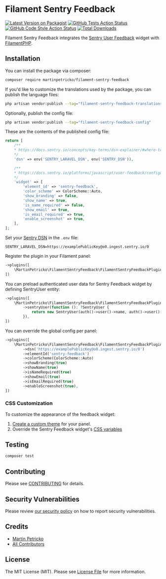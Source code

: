 # Filament Sentry Feedback

[![Latest Version on Packagist](https://img.shields.io/packagist/v/martinpetricko/filament-sentry-feedback.svg?style=flat-square)](https://packagist.org/packages/martinpetricko/filament-sentry-feedback)
[![GitHub Tests Action Status](https://img.shields.io/github/actions/workflow/status/martinpetricko/filament-sentry-feedback/run-tests.yml?branch=main&label=tests&style=flat-square)](https://github.com/martinpetricko/filament-sentry-feedback/actions?query=workflow%3Arun-tests+branch%3Amain)
[![GitHub Code Style Action Status](https://img.shields.io/github/actions/workflow/status/martinpetricko/filament-sentry-feedback/fix-php-code-styling.yml?branch=main&label=code%20style&style=flat-square)](https://github.com/martinpetricko/filament-sentry-feedback/actions?query=workflow%3A"Fix+PHP+code+styling"+branch%3Amain)
[![Total Downloads](https://img.shields.io/packagist/dt/martinpetricko/filament-sentry-feedback.svg?style=flat-square)](https://packagist.org/packages/martinpetricko/filament-sentry-feedback)

Filament Sentry Feedback integrates the [Sentry User Feedback](https://sentry.io/for/user-feedback/) widget with [FilamentPHP](https://filamentphp.com/).

## Installation

You can install the package via composer:

```bash
composer require martinpetricko/filament-sentry-feedback
```

If you'd like to customize the translations used by the package, you can publish the language files:

```bash
php artisan vendor:publish --tag="filament-sentry-feedback-translations"
```

Optionally, publish the config file:

```bash
php artisan vendor:publish --tag="filament-sentry-feedback-config"
```

These are the contents of the published config file:

```php
return [
    /**
    * https://docs.sentry.io/concepts/key-terms/dsn-explainer/#where-to-find-your-data-source-name-dsn
    */
    'dsn' => env('SENTRY_LARAVEL_DSN', env('SENTRY_DSN')),

    /**
    * https://docs.sentry.io/platforms/javascript/user-feedback/configuration/
    */
    'widget' => [
        'element_id' => 'sentry-feedback',
        'color_scheme' => ColorScheme::Auto,
        'show_branding' => false,
        'show_name' => true,
        'is_name_required' => false,
        'show_email' => true,
        'is_email_required' => true,
        'enable_screenshot' => true,
    ],
];
```

Set your [Sentry DSN](https://docs.sentry.io/concepts/key-terms/dsn-explainer/#where-to-find-your-data-source-name-dsn) in the `.env` file:

```dotenv
SENTRY_LARAVEL_DSN=https://examplePublicKey@o0.ingest.sentry.io/0
```

Register the plugin in your Filament panel:

```php
->plugins([
    \MartinPetricko\FilamentSentryFeedback\FilamentSentryFeedbackPlugin::make(),
])
```

You can preload authenticated user data for Sentry Feedback widget by defining SentryUser entity:

```php
->plugins([
    \MartinPetricko\FilamentSentryFeedback\FilamentSentryFeedbackPlugin::make()
        ->sentryUser(function (): ?SentryUser {
            return new SentryUser(auth()->user()->name, auth()->user()->email);
        }),
])
```

You can override the global config per panel:

```php
->plugins([
    \MartinPetricko\FilamentSentryFeedback\FilamentSentryFeedbackPlugin::make()
        ->dsn('https://examplePublicKey@o0.ingest.sentry.io/0')
        ->elementId('sentry-feedback')
        ->colorScheme(ColorScheme::Auto)
        ->showBranding(true)
        ->showName(true)
        ->isNameRequired(true)
        ->showEmail(true)
        ->isEmailRequired(true)
        ->enableScreenshot(true),
])
```

### CSS Customization

To customize the appearance of the feedback widget:
1. [Create a custom theme](https://filamentphp.com/docs/3.x/panels/themes#creating-a-custom-theme) for your panel.
2. Override the Sentry Feedback widget's [CSS variables](https://docs.sentry.io/platforms/javascript/user-feedback/configuration/#css-customization)

## Testing

```bash
composer test
```

## Contributing

Please see [CONTRIBUTING](.github/CONTRIBUTING.md) for details.

## Security Vulnerabilities

Please review [our security policy](../../security/policy) on how to report security vulnerabilities.

## Credits

- [Martin Petricko](https://github.com/MartinPetricko)
- [All Contributors](../../contributors)

## License

The MIT License (MIT). Please see [License File](LICENSE.md) for more information.
